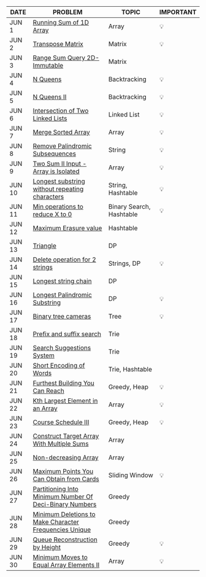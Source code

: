 |DATE|PROBLEM|TOPIC|IMPORTANT|
|----|-----|----------|---------|
|JUN 1| [Running Sum of 1D Array](https://leetcode.com/problems/running-sum-of-1d-array/)|Array|💡|
|JUN 2| [Transpose Matrix](https://leetcode.com/problems/transpose-matrix/)|Matrix|💡|
|JUN 3| [Range Sum Query 2D- Immutable](https://leetcode.com/problems/range-sum-query-2d-immutable/)|Matrix|
|JUN 4| [N Queens](https://leetcode.com/problems/n-queens/)|Backtracking|💡|
|JUN 5| [N Queens II](https://leetcode.com/problems/n-queens-ii/)|Backtracking|💡|
|JUN 6| [Intersection of Two Linked Lists](https://leetcode.com/problems/intersection-of-two-linked-lists/)|Linked List|💡|
|JUN 7| [Merge Sorted Array](https://leetcode.com/problems/merge-sorted-array/)|Array|💡|
|JUN 8| [Remove Palindromic Subsequences](https://leetcode.com/problems/remove-palindromic-subsequences/)|String|💡|
|JUN 9| [Two Sum II Input - Array is Isolated](https://leetcode.com/problems/two-sum-ii-input-array-is-sorted/)|Array|💡|
|JUN 10| [Longest substring without repeating characters](https://leetcode.com/problems/longest-substring-without-repeating-characters/)|String, Hashtable|💡|
|JUN 11| [Min operations to reduce X to 0](https://leetcode.com/problems/minimum-operations-to-reduce-x-to-zero/)|Binary Search, Hashtable|💡|
|JUN 12| [Maximum Erasure value](https://leetcode.com/problems/maximum-erasure-value/)|Hashtable|
|JUN 13| [Triangle](https://leetcode.com/problems/triangle/)|DP|
|JUN 14| [Delete operation for 2 strings](https://leetcode.com/problems/delete-operation-for-two-strings/)|Strings, DP|💡|
|JUN 15| [Longest string chain](https://leetcode.com/problems/longest-string-chain/)|DP|
|JUN 16| [Longest Palindromic Substring](https://leetcode.com/problems/longest-palindromic-substring/)|DP| 💡 |
|JUN 17| [Binary tree cameras](https://leetcode.com/problems/binary-tree-cameras/)|Tree|💡|
|JUN 18| [Prefix and suffix search](https://leetcode.com/problems/prefix-and-suffix-search/)|Trie|
|JUN 19| [Search Suggestions System](https://leetcode.com/problems/search-suggestions-system/)|Trie|
|JUN 20| [Short Encoding of Words](https://leetcode.com/problems/short-encoding-of-words/)|Trie, Hashtable|
|JUN 21| [Furthest Building You Can Reach](https://leetcode.com/problems/furthest-building-you-can-reach/)|Greedy, Heap|💡|
|JUN 22| [Kth Largest Element in an Array](https://leetcode.com/problems/kth-largest-element-in-an-array/)|Array|💡|
|JUN 23| [Course Schedule III](https://leetcode.com/problems/course-schedule-iii/)|Greedy, Heap|💡|
|JUN 24| [Construct Target Array With Multiple Sums](https://leetcode.com/problems/construct-target-array-with-multiple-sums/)|Array|
|JUN 25| [Non-decreasing Array](https://leetcode.com/problems/non-decreasing-array/)|Array|
|JUN 26| [Maximum Points You Can Obtain from Cards](https://leetcode.com/problems/maximum-points-you-can-obtain-from-cards/)|Sliding Window|💡|
|JUN 27| [Partitioning Into Minimum Number Of Deci-Binary Numbers](https://leetcode.com/problems/partitioning-into-minimum-number-of-deci-binary-numbers/)|Greedy|
|JUN 28| [Minimum Deletions to Make Character Frequencies Unique](https://leetcode.com/problems/minimum-deletions-to-make-character-frequencies-unique/)|Greedy|
|JUN 29| [Queue Reconstruction by Height](https://leetcode.com/problems/queue-reconstruction-by-height/)|Greedy|💡|
|JUN 30| [Minimum Moves to Equal Array Elements II](https://leetcode.com/problems/minimum-moves-to-equal-array-elements-ii/)|Array|💡|
